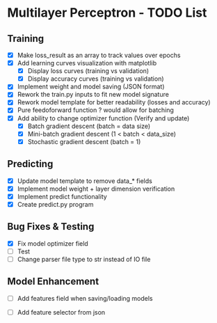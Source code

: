 # Multilayer Perceptron - TODO List

## Training
- [x] Make loss_result as an array to track values over epochs
- [x] Add learning curves visualization with matplotlib
  - [x] Display loss curves (training vs validation)
  - [x] Display accuracy curves (training vs validation)
- [x] Implement weight and model saving (JSON format)
- [x] Rework the train.py inputs to fit new model signature
- [x] Rework model template for better readability (losses and accuracy)
- [x] Pure feedoforward function ? would allow for batching
- [x] Add ability to change optimizer function (Verify and update)
  - [x] Batch gradient descent (batch = data size)
  - [x] Mini-batch gradient descent (1 < batch < data_size)
  - [x] Stochastic gradient descent (batch = 1)

## Predicting
- [x] Update model template to remove data_* fields
- [x] Implement model weight + layer dimension verification
- [x] Implement predict functionality
- [x] Create predict.py program

## Bug Fixes & Testing
- [x] Fix model optimizer field
- [ ] Test
- [ ] Change parser file type to str instead of IO file

## Model Enhancement
- [ ] Add features field when saving/loading models
- [ ] Add feature selector from json

